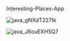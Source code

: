 Interesting-Places-App

![java_gNXdT227tk](https://github.com/Bellory-X/Networks-Second/assets/80157339/a67c4109-058b-4acd-9c78-9b7dc822abf7)

![java_J6ouEXH5Q7](https://github.com/Bellory-X/Networks-Second/assets/80157339/c8f20d35-4557-4469-a5a4-55cad455f87f)

